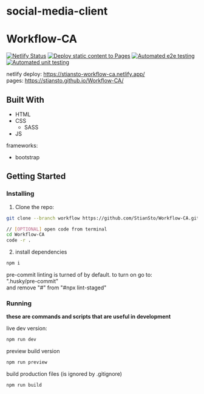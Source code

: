 # social-media-client
# Workflow-CA
[![Netlify Status](https://api.netlify.com/api/v1/badges/f153cc30-5bb8-4dd9-ace0-821cc3a8ea63/deploy-status)](https://app.netlify.com/sites/stiansto-workflow-ca/deploys)
[![Deploy static content to Pages](https://github.com/StianSto/Workflow-CA/actions/workflows/pages.yml/badge.svg)](https://github.com/StianSto/Workflow-CA/actions/workflows/pages.yml)
[![Automated e2e testing](https://github.com/StianSto/Workflow-CA/actions/workflows/e2e-test.yml/badge.svg)](https://github.com/StianSto/Workflow-CA/actions/workflows/e2e-test.yml)
[![Automated unit testing](https://github.com/StianSto/Workflow-CA/actions/workflows/unit-test.yml/badge.svg)](https://github.com/StianSto/Workflow-CA/actions/workflows/unit-test.yml)

netlify deploy: https://stiansto-workflow-ca.netlify.app/ <br>
pages: https://stiansto.github.io/Workflow-CA/

## Built With

- HTML
- CSS
  - SASS
- JS

frameworks:
- bootstrap


## Getting Started

### Installing

1. Clone the repo:

```bash
git clone --branch workflow https://github.com/StianSto/Workflow-CA.git

// [OPTIONAL] open code from terminal
cd Workflow-CA
code -r .
```


2. install dependencies

```bash
npm i
```

pre-commit linting is turned of by default. to turn on go to: <br>
".husky/pre-commit" <br>
and remove "#" from "#npx lint-staged"


### Running
**these are commands and scripts that are useful in development**

live dev version:
```bash
npm run dev
```
preview build version
```bash
npm run preview
```
build production files (is ignored by .gitignore)
```
npm run build
```
